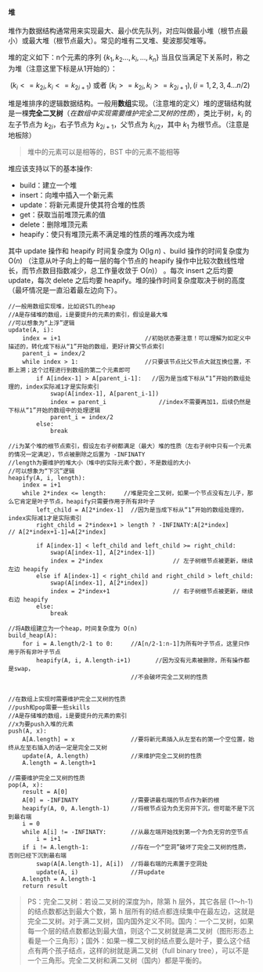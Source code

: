 #### 堆 ####

堆作为数据结构通常用来实现最大、最小优先队列，对应叫做最小堆（根节点最小）或最大堆（根节点最大）。常见的堆有二叉堆、斐波那契堆等。

堆的定义如下：n个元素的序列 {$k_{1},k_{2}...,k_{i},…,k_{n}$} 当且仅当满足下关系时，称之为堆（注意这里下标是从1开始的）：

​	$(k_{i} <= k_{2i},k_{i} <= k_{2i+1})$ 或者 $(k_{i} >= k_{2i},k_{i} >= k_{2i+1}), (i = 1,2,3,4...n/2)$ 

堆是堆排序的逻辑数据结构。一般用**数组**实现。（注意堆的定义）堆的逻辑结构就是一棵**完全二叉树**（*在数组中实现需要维护完全二叉树的性质*），类比于树，$k_{i}$ 的左子节点为 $k_{2i}$，右子节点为 $k_{2i+1}$，父节点为 $k_{i/2}$，其中 $k_1$ 为根节点。（注意是地板除）

> 堆中的元素可以是相等的，BST 中的元素不能相等

堆应该支持以下的基本操作:

- build：建立一个堆
- insert：向堆中插入一个新元素
- update：将新元素提升使其符合堆的性质
- get：获取当前堆顶元素的值
- delete：删除堆顶元素
- heapify：使只有堆顶元素不满足堆的性质的堆再次成为堆

其中 update 操作和 heapify 时间复杂度为 O($\lg{n}$) 、build 操作的时间复杂度为 O($n$) （注意从叶子向上的每一层的每个节点的 heapify 操作中比较次数线性增长，而节点数目指数减少，总工作量收敛于 O($n$)） 。每次 insert 之后均要 update，每次 delete 之后均要 heapify。堆的操作时间复杂度取决于树的高度（最坏情况是一直沿着最左边向下）。

```
//一般用数组实现堆，比如说STL的heap
//A是存储堆的数组，i是要提升的元素的索引，假设是最大堆
//可以想象为“上浮”逻辑
update(A, i):
	index = i+1                        //初始状态要注意！可以理解为如定义中描述的，转化成下标从“1”开始的数组，更好计算父节点索引
	parent_i = index/2
	while index > 1:                   //只要该节点比父节点大就互换位置，不断上溯；这个过程进行到数组的第二个元素即可
		if A[index-1] > A[parent_i-1]:   //因为是当成下标从“1”开始的数组处理的，index实际减1才是实际索引
			swap(A[index-1], A[parent_i-1])
			index = parent_i               //index不需要再加1，后续仍然是下标从“1”开始的数组中的处理逻辑
			parent_i = index/2
		else:
			break

//i为某个堆的根节点索引，假设左右子树都满足（最大）堆的性质（左右子树中只有一个元素的情况一定满足），节点被删除之后置为 -INFINATY
//length为要维护的堆大小（堆中的实际元素个数），不是数组的大小
//可以想象为“下沉”逻辑
heapify(A, i, length):
	index = i+1
	while 2*index <= length:     //堆是完全二叉树，如果一个节点没有左儿子，那么它肯定是叶子节点，heapify只需要作用于所有非叶子
		left_child = A[2*index-1]  //因为是当成下标从“1”开始的数组处理的，index实际减1才是实际索引
		right_child = 2*index+1 > length ? -INFINATY:A[2*index]      // A[2*index+1-1]=A[2*index]
		
		if A[index-1] < left_child and left_child >= right_child:
			swap(A[index-1], A[2*index-1])
			index = 2*index                    // 左子树根节点被更新，继续左边 heapify
		else if A[index-1] < right_child and right_child > left_child:
			swap(A[index-1], A[2*index])
			index = 2*index+1                  // 右子树根节点被更新，继续右边 heapify
		else: 
			break

//将A数组建立为一个heap，时间复杂度为 O(n)
build_heap(A):
	for i = A.length/2-1 to 0:     //A[n/2-1:n-1]为所有叶子节点，这里只作用于所有非叶子节点
		heapify(A, i, A.length-i+1)       //因为没有元素被删除，所有操作都是swap，
								   //不会破坏完全二叉树的性质
		
		
//在数组上实现时需要维护完全二叉树的性质
//push和pop需要一些skills
//A是存储堆的数组，i是要提升的元素的索引
//x为要push入堆的元素
push(A, x):
	A[A.length] = x                //要将新元素插入从左至右的第一个空位置，始终从左至右插入的话一定是完全二叉树
	update(A, A.length)            //来维护完全二叉树的性质
	A.length = A.length+1

//需要维护完全二叉树的性质
pop(A, x):
	result = A[0]                  
	A[0] = -INFINATY		       //需要讲最右端的节点作为新的根
	heapify(A, 0, A.length-1)      //将根节点设为负无穷并下沉，但可能不是下沉到最右端
	i = 0                          
	while A[i] != -INFINATY:       //从最左端开始找到第一个为负无穷的空节点 
		i = i+1
	if i != A.length-1:            //存在一个“空洞”破坏了完全二叉树的性质，否则已经下沉到最右端
		swap(A[A.length-1], A[i])  //将最右端的元素置于空洞处
		update(A, i)               //并update
	A.length = A.length-1
	return result
```

> PS：完全二叉树：若设二叉树的深度为h，除第 h 层外，其它各层 (1～h-1) 的结点数都达到最大个数，第 h 层所有的结点都连续集中在最左边，这就是完全二叉树。对于满二叉树，国内国外定义不同。国内：一个二叉树，如果每一个层的结点数都达到最大值，则这个二叉树就是满二叉树（图形形态上看是一个三角形）；国外：如果一棵二叉树的结点要么是叶子，要么这个结点有两个孩子结点，这样的树就是满二叉树（full binary tree），可以不是一个三角形。完全二叉树和满二叉树（国内）都是平衡的。

